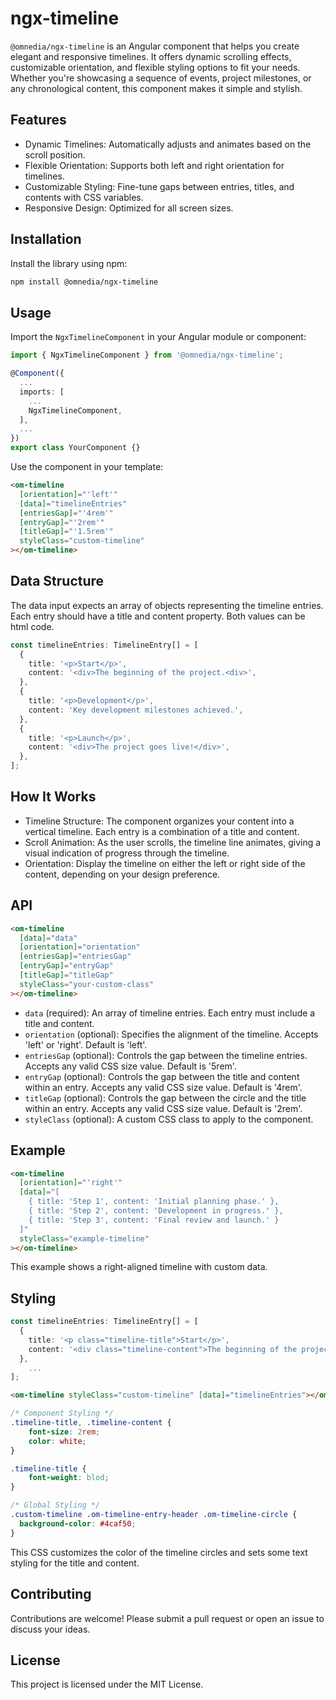 # ngx-timeline

`@omnedia/ngx-timeline` is an Angular component that helps you create elegant and responsive timelines. It offers dynamic scrolling effects, customizable orientation, and flexible styling options to fit your needs. Whether you're showcasing a sequence of events, project milestones, or any chronological content, this component makes it simple and stylish.

## Features

- Dynamic Timelines: Automatically adjusts and animates based on the scroll position.
- Flexible Orientation: Supports both left and right orientation for timelines.
- Customizable Styling: Fine-tune gaps between entries, titles, and contents with CSS variables.
- Responsive Design: Optimized for all screen sizes.

## Installation

Install the library using npm:

```bash
npm install @omnedia/ngx-timeline
```

## Usage

Import the `NgxTimelineComponent` in your Angular module or component:

```typescript
import { NgxTimelineComponent } from '@omnedia/ngx-timeline';

@Component({
  ...
  imports: [
    ...
    NgxTimelineComponent,
  ],
  ...
})
export class YourComponent {}
```

Use the component in your template:

```html
<om-timeline
  [orientation]="'left'"
  [data]="timelineEntries"
  [entriesGap]="'4rem'"
  [entryGap]="'2rem'"
  [titleGap]="'1.5rem'"
  styleClass="custom-timeline"
></om-timeline>
```

## Data Structure

The data input expects an array of objects representing the timeline entries. Each entry should have a title and content property. Both values can be html code.

```typescript
const timelineEntries: TimelineEntry[] = [
  {
    title: '<p>Start</p>',
    content: '<div>The beginning of the project.<div>',
  },
  {
    title: '<p>Development</p>',
    content: 'Key development milestones achieved.',
  },
  {
    title: '<p>Launch</p>',
    content: '<div>The project goes live!</div>',
  },
];
```

## How It Works

- Timeline Structure: The component organizes your content into a vertical timeline. Each entry is a combination of a title and content.
- Scroll Animation: As the user scrolls, the timeline line animates, giving a visual indication of progress through the timeline.
- Orientation: Display the timeline on either the left or right side of the content, depending on your design preference.

## API

```html
<om-timeline
  [data]="data"
  [orientation]="orientation"
  [entriesGap]="entriesGap"
  [entryGap]="entryGap"
  [titleGap]="titleGap"
  styleClass="your-custom-class"
></om-timeline>
```

- `data` (required): An array of timeline entries. Each entry must include a title and content.
- `orientation` (optional): Specifies the alignment of the timeline. Accepts 'left' or 'right'. Default is 'left'.
- `entriesGap` (optional): Controls the gap between the timeline entries. Accepts any valid CSS size value. Default is '5rem'.
- `entryGap` (optional): Controls the gap between the title and content within an entry. Accepts any valid CSS size value. Default is '4rem'.
- `titleGap` (optional): Controls the gap between the circle and the title within an entry. Accepts any valid CSS size value. Default is '2rem'.
- `styleClass` (optional): A custom CSS class to apply to the component.

## Example

```html
<om-timeline
  [orientation]="'right'"
  [data]="[
    { title: 'Step 1', content: 'Initial planning phase.' },
    { title: 'Step 2', content: 'Development in progress.' },
    { title: 'Step 3', content: 'Final review and launch.' }
  ]"
  styleClass="example-timeline"
></om-timeline>
```

This example shows a right-aligned timeline with custom data.

## Styling
```typescript
const timelineEntries: TimelineEntry[] = [
  {
    title: '<p class="timeline-title">Start</p>',
    content: '<div class="timeline-content">The beginning of the project.<div>',
  },
    ...
];
```

```html
<om-timeline styleClass="custom-timeline" [data]="timelineEntries"></om-timeline>
```

```css
/* Component Styling */
.timeline-title, .timeline-content {
    font-size: 2rem;
    color: white;
}

.timeline-title {
    font-weight: blod;
}

/* Global Styling */
.custom-timeline .om-timeline-entry-header .om-timeline-circle {
  background-color: #4caf50;
}
```

This CSS customizes the color of the timeline circles and sets some text styling for the title and content.

## Contributing

Contributions are welcome! Please submit a pull request or open an issue to discuss your ideas.

## License

This project is licensed under the MIT License.